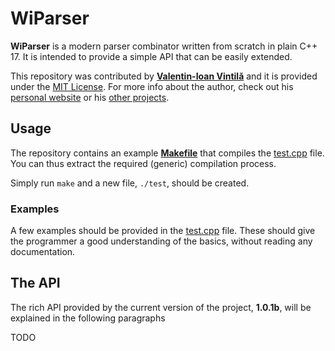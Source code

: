# WiParser

**WiParser** is a modern parser combinator written from scratch in plain C++ 17. It is intended to provide a simple API that can be easily extended.

This repository was contributed by [**Valentin-Ioan Vintilă**](https://www.v-vintila.com) and it is provided under the [MIT License](./LICENSE). For more info about the author, check out his [personal website](https://www.v-vintila.com) or his [other projects](https://www.github.com/w1bb).

## Usage

The repository contains an example [**Makefile**](./Makefile) that compiles the [test.cpp](./test.cpp) file. You can thus extract the required (generic) compilation process.

Simply run `make` and a new file, `./test`, should be created.

### Examples

A few examples should be provided in the [test.cpp](./test.cpp) file. These should give the programmer a good understanding of the basics, without reading any documentation.

## The API

The rich API provided by the current version of the project, **1.0.1b**, will be explained in the following paragraphs

TODO